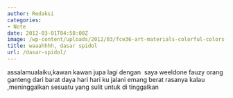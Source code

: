 ```yaml
---
author: Redaksi
categories:
- Note
date: 2012-03-01T04:58:00Z
image: /wp-content/uploads/2012/03/fce36-art-materials-colorful-colors-284082.jpg
title: waaahhhh, dasar spidol
url: /dasar-spidol/
---
```


assalamualaiku,kawan kawan jupa lagi dengan  saya weeldone fauzy orang ganteng dari barat daya hari hari ku jalani emang berat rasanya kalau ,meninggalkan sesuatu yang sulit untuk di tinggalkan    

